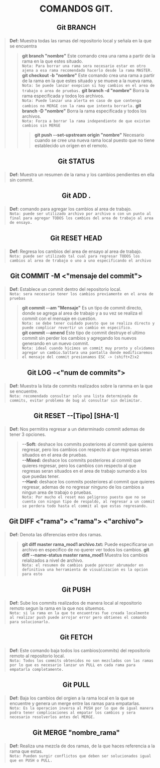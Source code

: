 # <p style="text-align: center;"> COMANDOS GIT. </p>

## <p style="text-align: center;"> Git BRANCH <p>
> **Def:** Muestra todas las ramas del repositorio local y señala en la que se encuentra
> > **git branch "nombre"** Este comando crea una rama a partir de la rama en la que estes situado.  
> >`Nota: Para borrar una rama sera necesario estar en otro ajena a esa rama recomendado hacerlo desde la rama MASTER.`  
> > **git checkout -b "nombre"** Este comando crea una rama a partir de la rama en la que estes situado y se mueve a la nueva rama.  
> >`Nota: Se puede lanzar exepcion si hay cambios en el area de trabajo o area de pruebas.`
> > **git branch -d "nombre"** Borra la rama especificada y todos los archivos.  
> >`Nota: Puede lanzar una alerta en caso de que contenga cambios no MERGE con la rama que intenta borrarla.`
> > **git branch -D "nombre"** Borra la rama especificada y todos los archivos.  
> >`Nota: Forza a borrar la rama independiente de que existan cambios sin MERGE`
> > > **git push --set-upstream origin "nombre"** Necesario cuando se cree una nueva rama local puesto que no tiene establecido un origen en el remoto.   

## <p style="text-align: center;"> Git STATUS <p>
> **Def:** Muestra un resumen de la rama y los cambios pendientes en ella sin commit.  

## <p style="text-align: center;"> Git ADD . <p>
> **Def:** comando para agregar los cambios al area de trabajo.  
> `Nota: puede ser utilizado archivo por archivo o con un punto al final para agregar TODOS los cambios del area de trabajo al area de ensayo.`

## <p style="text-align: center;"> Git RESET HEAD <p>
> **Def:** Regresa los cambios del area de ensayo al area de trabajo.  
>`Nota: puede ser utilizado tal cual para regresar TODOS los cambios al area de trabajo o uno a uno especificando el archivo`


## <p style="text-align: center;"> Git COMMIT -M <"mensaje del commit"> <p>
> **Def:** Establece un commit dentro del repositorio local.  
> `Nota: sera necesario tener los cambios previamente en el area de pruebas`
> > **git commit --am "Mensaje"** Es un tipo de commit directo, donde se agrega al area de trabajo y a su vez se realiza el commit con el mensaje en cuestion.  
> >`Nota: se debe tener cuidado puesto que se realiza directo y puede complicar revertir un cambio en especifico.`  
> > **git commit --amend** Este tipo de commit destruye el ultimo commit sin perder los cambios y agregando los nuevos generando en un nuevo commit.  
> >`Nota: ideal cuando hicimos un commit muy pronto y olvidamos agregar un cambio.Saltara una pantalla donde modificaremos el mensaje del commit presionamos ESC -> (shift+Z)x2`  

## <p style="text-align: center;"> Git LOG -<"num de commits"><p>
> **Def:** Muestra la lista de commits realizados sobre la ramma en la que se encuentre.  
>`Nota: recomendado consultar solo una lista determinada de commits, evitar problema de bug al consultar sin delimitar.`

## <p style="text-align: center;"> Git RESET --[Tipo] [SHA-1]<p>
> **Def:** Nos permitira regresar a un determinado commit ademas de tener 3 opciones.  
> > **--Soft:** deshace los commits posteriores al commit que quieres regresar, pero los cambios con respecto al que regresas seran situados en el area de pruebas.  
> > **--Mixed:** deshace los commits posteriores al commit que quieres regresar, pero los cambios con respecto al que regresas seran situados en el area de trabajo sumando a los que puedas tener.  
> > **--Hard:** deshace los commits posteriores al commit que quieres regresar, ademas de no regresar ninguno de los cambios a ningun area de trabajo o pruebas.  
> > `Nota: Por mucho el reset mas peligroso puesto que no se cuenta con ningun tipo de respaldo, al regresar a un commit se perdera todo hasta el commit al que estas regresando.`

## <p style="text-align: center;"> Git DIFF <"rama"> <"rama"> <"archivo"> <p>
> **Def:** Denota las diferencias entre dos ramas.
> >**git diff master rama_mod1 archivo.txt:** Puede especificarse un archivo en especifico de no querer ver todos los cambios.
> >**git diff --name-status master rama_mod1** Muestra los cambios relalizados a nivel de archivo.  
>`Nota: el resumen de cambios puede parecer abrumador en definitiva una herramienta de visualizacion es la opcion para esto`  

## <p style="text-align: center;"> Git PUSH <p>
> **Def:** Sube los commits realizados de manera local al repositorio remoto segun la rama en la que nos situemos.  
>`Nota: si la rama en la que te encuentras fue creada localmente al realizar push puede arrojar error pero obtienes el comando para solucionarlo.`

## <p style="text-align: center;"> Git FETCH <p>
> **Def:** Este comando baja todos los cambios(commits) del repositorio remoto al repositorio local.  
>`Nota: Todos los commits obtenidos no son mezclados con las ramas por lo que es necesario lanzar un PULL en cada rama para empatarla completamente.`

## <p style="text-align: center;"> Git PULL <p>
> **Def:** Baja los cambios del orgien a la rama local en la que se encuentre y genera un merge entre las ramas para empatarlas.  
>`Nota: Es la operacion inversa al PUSH por lo que de igual manera podra tener complicaciones al empatar los cambios y sera necesario resolverlos antes del MERGE.`

## <p style="text-align: center;"> Git MERGE "nombre_rama"<p>
> **Def:** Realiza una mezcla de dos ramas, de la que haces referencia a la rama que estas.  
>`Nota: Pueden surgir conflictos que deben ser solucionados igual que en PUSH o PULL.`